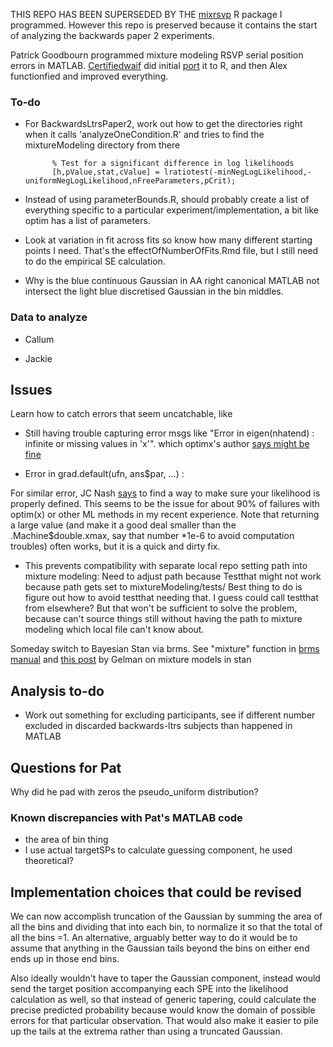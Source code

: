 THIS REPO HAS BEEN SUPERSEDED BY THE [mixrsvp](https://github.com/alexholcombe/mixRSVP) R package I programmed. However this repo is preserved because it contains the start of analyzing the backwards paper 2 experiments.

Patrick Goodbourn programmed mixture modeling RSVP serial position errors in MATLAB. [Certifiedwaif](https://github.com/certifiedwaif/) did initial [port](https://github.com/certifiedwaif/AttentionalBlink) it to R, and then Alex functionfied and improved everything.

### To-do

- For BackwardsLtrsPaper2, work out how to get the directories right when it calls 'analyzeOneCondition.R' and tries to find the mixtureModeling directory from there

            % Test for a significant difference in log likelihoods
            [h,pValue,stat,cValue] = lratiotest(-minNegLogLikelihood,-uniformNegLogLikelihood,nFreeParameters,pCrit);
        
- Instead of using parameterBounds.R, should probably create a list of everything specific to a particular experiment/implementation, a bit like optim has a list of parameters.
- Look at variation in fit across fits so know how many different starting points I need. That's the effectOfNumberOfFits.Rmd file, but I still need to do the empirical SE calculation.
- Why is the blue continuous Gaussian in AA right canonical MATLAB not intersect the light blue discretised Gaussian in the bin middles.

### Data to analyze

- Callum

- Jackie


        
## Issues

Learn how to catch errors that seem uncatchable, like
*  Still having trouble capturing error msgs like "Error in eigen(nhatend) : infinite or missing values in 'x'". which optimx's author [says might be fine](
http://r.789695.n4.nabble.com/Error-in-eigen-nhatend-td4708274.html)

* Error in grad.default(ufn, ans$par, ...) :

For similar error, JC Nash [says](
http://r.789695.n4.nabble.com/Re-optim-bbmle-function-returns-NA-at-td4673616.html) to  find a way to make sure 
your likelihood is properly defined. This seems to be the issue for 
about 90% of failures with optim(x) or other ML methods in my recent 
experience. Note that returning a large value (and make it a good deal 
smaller than the .Machine$double.xmax, say that number *1e-6 to avoid 
computation troubles) often works, but it is a quick and dirty fix. 

* This prevents compatibility with separate local repo setting path into mixture modeling:  Need to adjust path because Testthat might not work because path gets set to mixtureModeling/tests/
Best thing to do is figure out how to avoid testthat needing that. I guess could call testthat from elsewhere?
But that won't be sufficient to solve the problem, because can't source things still without having the path to mixture modeling which local file can't know about.

Someday switch to Bayesian  Stan via brms. See "mixture" function in [brms manual](https://cran.r-project.org/web/packages/brms/brms.pdf) and [this post](http://andrewgelman.com/2017/08/21/mixture-models-stan-can-use-log_mix/) by Gelman on mixture models in stan

## Analysis to-do

* Work out something for excluding participants, see if different number excluded in discarded backwards-ltrs subjects than happened in MATLAB


## Questions for Pat

Why did he pad with zeros the pseudo_uniform distribution?

### Known discrepancies with Pat's MATLAB code

* the area of bin thing
* I use actual targetSPs to calculate guessing component, he used theoretical?


## Implementation choices that could be revised

We can now accomplish truncation of the Gaussian by summing the area of all the bins and dividing that into each bin, to normalize it so that the total of all the bins =1.
An alternative, arguably better way to do it would be to assume that anything in the Gaussian tails beyond the  bins on either end ends up in those end bins.

Also ideally wouldn't have to taper the Gaussian component, instead would send the target position accompanying each SPE into the likelihood calculation as well, so that instead of generic tapering, could calculate the precise predicted probability because would know the domain of possible errors for that particular observation. That would also make it easier to pile up the tails at the extrema rather than using a truncated Gaussian.